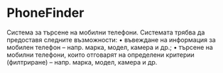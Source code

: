 # PhoneFinder
 Система за търсене на мобилни телефони. Системата трябва да предоставя следните възможности: • въвеждане на информация за мобилен телефон – напр. марка, модел, камера и др.; • търсене на мобилни телефони, които отговарят на определени критерии (филтриране) – напр. марка, модел, камера и др.
